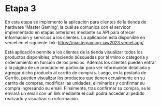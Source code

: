 # Etapa 3

En esta etapa se implemento la aplicación para clientes de la tienda de hardware 'Master Gaming', la cuál se comunica con el servidor implementado en etapas anteriores mediante su API para ofrecer información y servicios a los clientes. La aplicación está disponible en vercel en el siguiente link: https://mastergaming-iaw2023.vercel.app/

Está aplicación permite a los clientes de la tienda visualizar todos los productos disponibles, ofreciendo búsquedas por término o categoría y ordenamiento en función de los precios. Además los clientes pueden entrar a la página de un producto en particular para ver información detallada y agregar dicho producto al carrito de compras.
Luego, en la pestaña de Carrito, pueden visualizar los productos que tienen actualmente en su carrito de compras, modificar las unidades, eliminarlos y confirmar su compra ingresando su email.
Finalmente, tras confirmar su compra, se le enviará un email con un link mediante el cuál podrá acceder al pedido realizado y visualizar su información.
